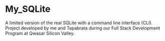 # My_SQLite
A limited version of the real SQLite with a command line interface (CLI).
Project developed by me and Tapabrata during our Full Stack Development Program at Qwasar Silicon Valley. 
